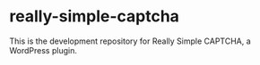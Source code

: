# really-simple-captcha
This is the development repository for Really Simple CAPTCHA, a WordPress plugin.
